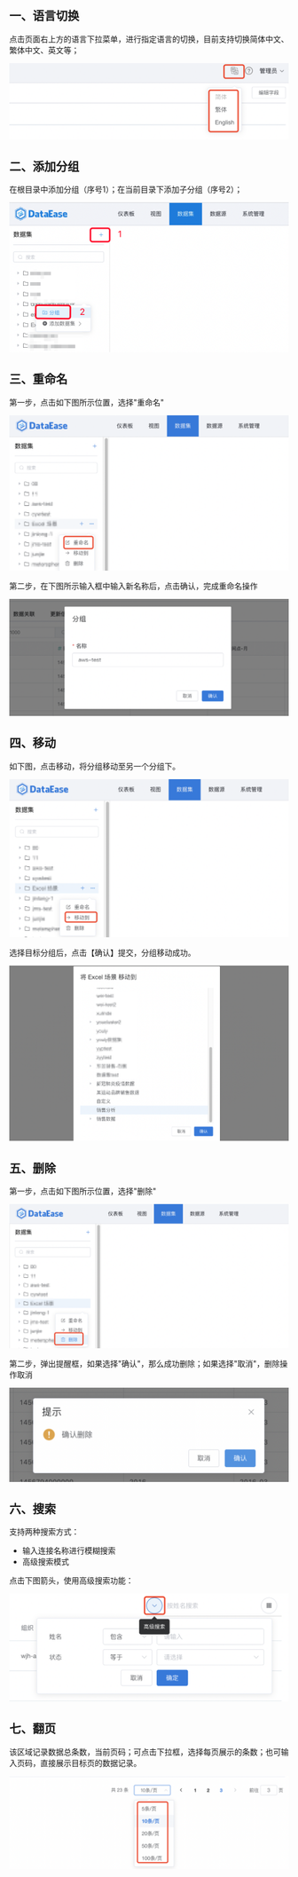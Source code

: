 ## 一、语言切换
点击页面右上方的语言下拉菜单，进行指定语言的切换，目前支持切换简体中文、繁体中文、英文等；

![语言切换](../img/function_general/语言切换.png)

## 二、添加分组
在根目录中添加分组（序号1）；在当前目录下添加子分组（序号2）；

![添加分组](../img/function_general/添加分组.png)

## 三、重命名
第一步，点击如下图所示位置，选择"重命名"

![重命名](../img/function_general/重命名入口.png)

第二步，在下图所示输入框中输入新名称后，点击确认，完成重命名操作

![重命名](../img/function_general/重命名.png)

## 四、移动
如下图，点击移动，将分组移动至另一个分组下。

![数据连接翻页](../img/function_general/移动到.png)

选择目标分组后，点击【确认】提交，分组移动成功。

![数据连接翻页](../img/function_general/移动-目标位置.png)

## 五、删除
第一步，点击如下图所示位置，选择"删除"

![删除](../img/function_general/删除入口.png)

第二步，弹出提醒框，如果选择"确认"，那么成功删除；如果选择"取消"，删除操作取消

![删除](../img/function_general/删除.png)
## 六、搜索
支持两种搜索方式：

- 输入连接名称进行模糊搜索
- 高级搜索模式

点击下图箭头，使用高级搜索功能：

![数据连接搜索](../img/function_general/搜索.png)
## 七、翻页
该区域记录数据总条数，当前页码；可点击下拉框，选择每页展示的条数；也可输入页码，直接展示目标页的数据记录。

![数据连接翻页](../img/function_general/翻页.png)





















